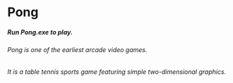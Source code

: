 # Pong
##### Run Pong.exe to play.
###### Pong is one of the earliest arcade video games. 
###### It is a table tennis sports game featuring simple two-dimensional graphics.

